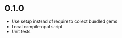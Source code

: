 # 0.1.0
- Use setup instead of require to collect bundled gems
- Local compile-opal script
- Unit tests
